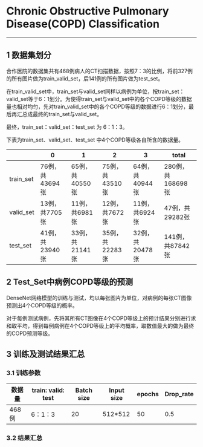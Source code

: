 # Chronic Obstructive Pulmonary Disease(COPD) Classification

---

## 1 数据集划分

合作医院的数据集共有468例病人的CT扫描数据，按照7：3的比例，将前327例的所有图片做为train_valid_set，后141例的所有图片做为test_set。

在train_valid_set中，train_set与valid_set同样以病例为单位，按train_set：valid_set等于6：1划分。为使得train_set与valid_set中的各个COPD等级的数据量也相对均匀，先对train_valid_set中的各个COPD等级的数据进行6：1划分，最后再汇总成最终的train_set与valid_set。

最终，train_set：valid_set：test_set 为 6：1：3。

下表为train_set、valid_set、test_set 中4个COPD等级各自所含的数据量。

|           | 0               | 1               | 2               | 3               | total             |
| --------- | --------------- | --------------- | --------------- | --------------- | ----------------- |
| train_set | 76例，共43694张 | 65例，共40550张 | 75例，共43510张 | 64例，共40944张 | 280例，共168698张 |
| valid_set | 13例，共7705张  | 11例，共6981张  | 12例，共7672张  | 11例，共6924张  | 47例，共29282张   |
| test_set  | 41例，共23940张 | 33例，共21141张 | 35例，共22283张 | 32例，共20478张 | 141例，共87842张  |

## 2 Test_Set中病例COPD等级的预测

DenseNet网络模型的训练与测试，均以每张图片为单位，对病例的每张CT图像预测出4个COPD等级的概率。

对于每例测试病例，先将其所有CT图像在4个COPD等级上的预计结果分别进行求和取平均，得到每例病例在4个COPD等级上的平均概率，取数值最大的做为最终的COPD预测等级。

## 3 训练及测试结果汇总

### 3.1 训练参数

| **数据量** | **train: valid: test** | **Batch size** | **Input size** | **epochs** | **Drop_rate** |
|---------| ---------------------- | -------------- | -------------- | ---------- | ------------- |
| 468例    | 6：1：3                | 20             | 512*512        | 50         | 0.5           |

### 3.2 结果汇总

